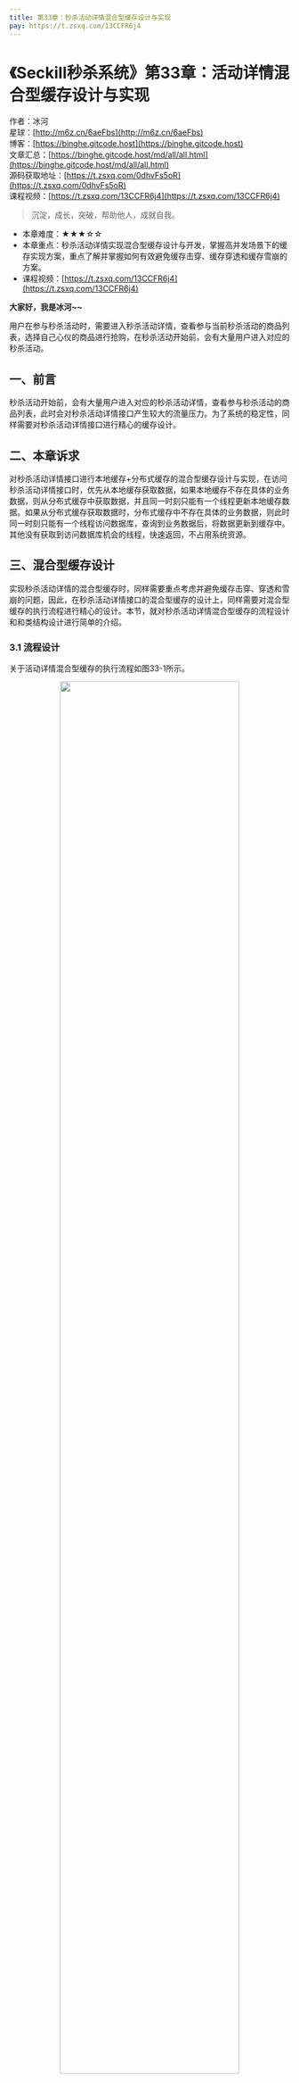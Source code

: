 ```yaml
---
title: 第33章：秒杀活动详情混合型缓存设计与实现
pay: https://t.zsxq.com/13CCFR6j4
---
```


# 《Seckill秒杀系统》第33章：活动详情混合型缓存设计与实现

作者：冰河
<br/>星球：[http://m6z.cn/6aeFbs](http://m6z.cn/6aeFbs)
<br/>博客：[https://binghe.gitcode.host](https://binghe.gitcode.host)
<br/>文章汇总：[https://binghe.gitcode.host/md/all/all.html](https://binghe.gitcode.host/md/all/all.html)
<br/>源码获取地址：[https://t.zsxq.com/0dhvFs5oR](https://t.zsxq.com/0dhvFs5oR)
<br/>课程视频：[https://t.zsxq.com/13CCFR6j4](https://t.zsxq.com/13CCFR6j4)

> 沉淀，成长，突破，帮助他人，成就自我。

* 本章难度：★★★☆☆
* 本章重点：秒杀活动详情实现混合型缓存设计与开发，掌握高并发场景下的缓存实现方案，重点了解并掌握如何有效避免缓存击穿、缓存穿透和缓存雪崩的方案。
* 课程视频：[https://t.zsxq.com/13CCFR6j4](https://t.zsxq.com/13CCFR6j4)

**大家好，我是冰河~~**

用户在参与秒杀活动时，需要进入秒杀活动详情，查看参与当前秒杀活动的商品列表，选择自己心仪的商品进行抢购，在秒杀活动开始前，会有大量用户进入对应的秒杀活动。

## 一、前言

秒杀活动开始前，会有大量用户进入对应的秒杀活动详情，查看参与秒杀活动的商品列表，此时会对秒杀活动详情接口产生较大的流量压力。为了系统的稳定性，同样需要对秒杀活动详情接口进行精心的缓存设计。

## 二、本章诉求

对秒杀活动详情接口进行本地缓存+分布式缓存的混合型缓存设计与实现，在访问秒杀活动详情接口时，优先从本地缓存获取数据，如果本地缓存不存在具体的业务数据，则从分布式缓存中获取数据，并且同一时刻只能有一个线程更新本地缓存数据。如果从分布式缓存获取数据时，分布式缓存中不存在具体的业务数据，则此时同一时刻只能有一个线程访问数据库，查询到业务数据后，将数据更新到缓存中。其他没有获取到访问数据库机会的线程，快速返回，不占用系统资源。

## 三、混合型缓存设计

实现秒杀活动详情的混合型缓存时，同样需要重点考虑并避免缓存击穿、穿透和雪崩的问题，因此，在秒杀活动详情接口的混合型缓存的设计上，同样需要对混合型缓存的执行流程进行精心的设计。本节，就对秒杀活动详情混合型缓存的流程设计和和类结构设计进行简单的介绍。

### 3.1 流程设计

关于活动详情混合型缓存的执行流程如图33-1所示。

<div align="center">
    <img src="https://binghe.gitcode.host/images/project/seckill/scekill-2023-06-10-001.png?raw=true" width="80%">
    <br/>
</div>

整体流程如下所示。

（1）获取秒杀活动详情数据时，先获取本地缓存数据。

（2）如果本地缓存存在数据，则执行第（3）步，否则执行第（5）步。

## 查看完整文章

加入[冰河技术](http://m6z.cn/6aeFbs)知识星球，解锁完整技术文章与完整代码